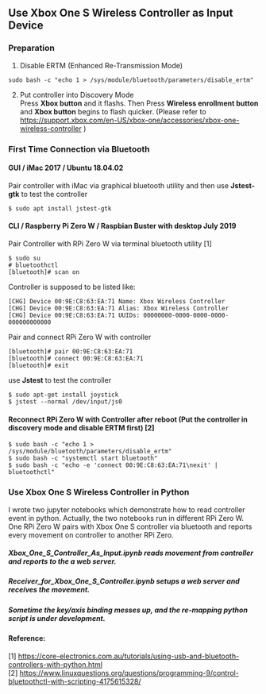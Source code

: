 ## Use Xbox One S Wireless Controller as Input Device
### Preparation
1) Disable ERTM (Enhanced Re-Transmission Mode)
```
sudo bash -c "echo 1 > /sys/module/bluetooth/parameters/disable_ertm"
```
2) Put controller into Discovery Mode <br>
Press <b>Xbox button</b> and it flashs. Then Press <b>Wireless enrollment button</b> and <b>Xbox button</b> begins to flash quicker. (Please refer to https://support.xbox.com/en-US/xbox-one/accessories/xbox-one-wireless-controller )
### First Time Connection via Bluetooth
#### GUI / iMac 2017 / Ubuntu 18.04.02
Pair controller with iMac via graphical bluetooth utility and then use <b>Jstest-gtk</b> to test the controller 
```
$ sudo apt install jstest-gtk 
```
#### CLI / Raspberry Pi Zero W / Raspbian Buster with desktop July 2019
Pair Controller with RPi Zero W via terminal bluetooth utility [1]
```
$ sudo su
# bluetoothctl 
[bluetooth]# scan on
```
Controller is supposed to be listed like:
```
[CHG] Device 00:9E:C8:63:EA:71 Name: Xbox Wireless Controller
[CHG] Device 00:9E:C8:63:EA:71 Alias: Xbox Wireless Controller
[CHG] Device 00:9E:C8:63:EA:71 UUIDs: 00000000-0000-0000-0000-000000000000
```
Pair and connect RPi Zero W with controller
```
[bluetooth]# pair 00:9E:C8:63:EA:71
[bluetooth]# connect 00:9E:C8:63:EA:71
[bluetooth]# exit 
```
use <b>Jstest</b> to test the controller 
```
$ sudo apt-get install joystick
$ jstest --normal /dev/input/js0
```
#### Reconnect RPi Zero W with Controller after reboot (Put the controller in discovery mode and disable ERTM first) [2]
``` 
$ sudo bash -c "echo 1 > /sys/module/bluetooth/parameters/disable_ertm"
$ sudo bash -c "systemctl start bluetooth"
$ sudo bash -c "echo -e 'connect 00:9E:C8:63:EA:71\nexit' | bluetoothctl"
``` 
### Use Xbox One S Wireless Controller in Python
I wrote two jupyter notebooks which demonstrate how to read controller event in python. Actually, the two notebooks run in different RPi Zero W. One RPi Zero W pairs with Xbox One S controller via bluetooth and reports every movement on controller to another RPi Zero. <br>
##### Xbox_One_S_Controller_As_Input.ipynb reads movement from controller and reports to the a web server.
##### Receiver_for_Xbox_One_S_Controller.ipynb setups a web server and receives the movement.
##### Sometime the key/axis binding messes up, and the re-mapping python script is under development.

#### Reference: <br>
[1] https://core-electronics.com.au/tutorials/using-usb-and-bluetooth-controllers-with-python.html <br>
[2] https://www.linuxquestions.org/questions/programming-9/control-bluetoothctl-with-scripting-4175615328/
